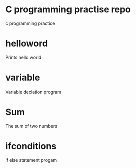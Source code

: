 # C programming practise repo

c programming practice

# helloword
Prints hello world

# variable 
Variable declation program

# Sum
The sum of two numbers

# ifconditions

if else statement progam
